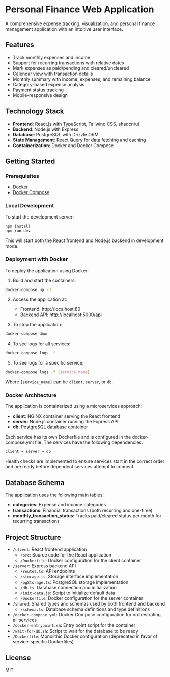 # Personal Finance Web Application

A comprehensive expense tracking, visualization, and personal finance management application with an intuitive user interface.

## Features

- Track monthly expenses and income
- Support for recurring transactions with relative dates
- Mark expenses as paid/pending and cleared/uncleared
- Calendar view with transaction details
- Monthly summary with income, expenses, and remaining balance
- Category-based expense analysis
- Payment status tracking
- Mobile-responsive design

## Technology Stack

- **Frontend**: React.js with TypeScript, Tailwind CSS, shadcn/ui
- **Backend**: Node.js with Express
- **Database**: PostgreSQL with Drizzle ORM
- **State Management**: React Query for data fetching and caching
- **Containerization**: Docker and Docker Compose

## Getting Started

### Prerequisites

- [Docker](https://docs.docker.com/get-docker/)
- [Docker Compose](https://docs.docker.com/compose/install/)

### Local Development

To start the development server:

```bash
npm install
npm run dev
```

This will start both the React frontend and Node.js backend in development mode.

### Deployment with Docker

To deploy the application using Docker:

1. Build and start the containers:

```bash
docker-compose up -d
```

2. Access the application at:
   - Frontend: http://localhost:80
   - Backend API: http://localhost:5000/api

3. To stop the application:

```bash
docker-compose down
```

4. To see logs for all services:

```bash
docker-compose logs -f
```

5. To see logs for a specific service:

```bash
docker-compose logs -f [service_name]
```

Where `[service_name]` can be `client`, `server`, or `db`.

### Docker Architecture

The application is containerized using a microservices approach:

- **client**: NGINX container serving the React frontend
- **server**: Node.js container running the Express API
- **db**: PostgreSQL database container

Each service has its own Dockerfile and is configured in the docker-compose.yml file. The services have the following dependencies:

```
client → server → db
```

Health checks are implemented to ensure services start in the correct order and are ready before dependent services attempt to connect.

## Database Schema

The application uses the following main tables:

- **categories**: Expense and income categories
- **transactions**: Financial transactions (both recurring and one-time)
- **monthly_transaction_status**: Tracks paid/cleared status per month for recurring transactions

## Project Structure

- `/client`: React frontend application
  - `/src`: Source code for the React application
  - `/Dockerfile`: Docker configuration for the client container
- `/server`: Express backend API
  - `/routes.ts`: API endpoints
  - `/storage.ts`: Storage interface implementation
  - `/pgStorage.ts`: PostgreSQL storage implementation
  - `/db.ts`: Database connection and initialization
  - `/init-data.js`: Script to initialize default data
  - `/Dockerfile`: Docker configuration for the server container
- `/shared`: Shared types and schemas used by both frontend and backend
  - `/schema.ts`: Database schema definitions and type definitions
- `/docker-compose.yml`: Docker Compose configuration for orchestrating all services
- `/docker-entrypoint.sh`: Entry point script for the container
- `/wait-for-db.sh`: Script to wait for the database to be ready
- `/Dockerfile`: Monolithic Docker configuration (deprecated in favor of service-specific Dockerfiles)

## License

MIT